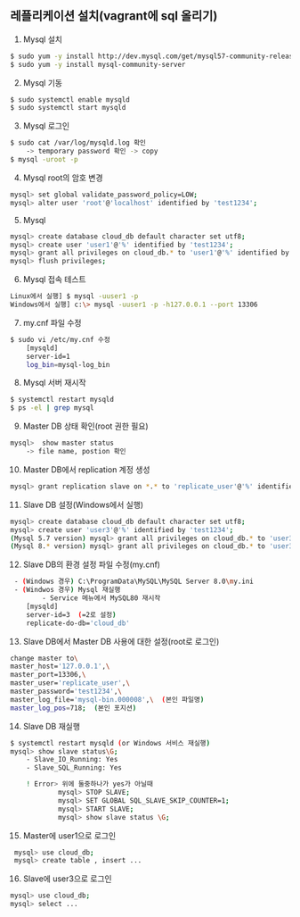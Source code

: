 ## 레플리케이션 설치(vagrant에 sql 올리기)

1. Mysql 설치

```bash
$ sudo yum -y install http://dev.mysql.com/get/mysql57-community-release-el7-11.noarch.rpm
$ sudo yum -y install mysql-community-server
```

2. Mysql 기동

```bash
$ sudo systemctl enable mysqld
$ sudo systemctl start mysqld
```

3. Mysql 로그인

```bash
$ sudo cat /var/log/mysqld.log 확인
    -> temporary password 확인 -> copy
$ mysql -uroot -p
```

4. Mysql root의 암호 변경

```bash
mysql> set global validate_password_policy=LOW;
mysql> alter user 'root'@'localhost' identified by 'test1234';
```

5. Mysql

```bash
mysql> create database cloud_db default character set utf8;
mysql> create user 'user1'@'%' identified by 'test1234';
mysql> grant all privileges on cloud_db.* to 'user1'@'%' identified by 'test1234';
mysql> flush privileges;
```

6. Mysql 접속 테스트

```bash
Linux에서 실행] $ mysql -uuser1 -p 
Windows에서 실행] c:\> mysql -uuser1 -p -h127.0.0.1 --port 13306
```

7. my.cnf 파일 수정

```bash
$ sudo vi /etc/my.cnf 수정 
    [mysqld]
    server-id=1
    log_bin=mysql-log_bin
```

8. Mysql 서버 재시작

```bash
$ systemctl restart mysqld
$ ps -el | grep mysql
```

9. Master DB 상태 확인(root 권한 필요)

```bash
mysql>  show master status 
    -> file name, postion 확인
```

10. Master DB에서 replication 계정 생성

```bash
mysql> grant replication slave on *.* to 'replicate_user'@'%' identified by 'test1234'					   (데이터종류.테이블)
```

11. Slave DB 설정(Windows에서 실행)

```bash
mysql> create database cloud_db default character set utf8;
mysql> create user 'user3'@'%' identified by 'test1234';
(Mysql 5.7 version) mysql> grant all privileges on cloud_db.* to 'user3'@'%' identified by 'test1234';
(Mysql 8.* version) mysql> grant all privileges on cloud_db.* to 'user3'@'%' with grant option;
```

12. Slave DB의 환경 설정 파일 수정(my.cnf)

```bash
 - (Windows 경우) C:\ProgramData\MySQL\MySQL Server 8.0\my.ini
 - (Windwos 경우) Mysql 재실행 
        - Service 메뉴에서 MySQL80 재시작
    [mysqld]
    server-id=3  (=2로 설정)
    replicate-do-db='cloud_db'
```

13. Slave DB에서 Master DB 사용에 대한 설정(root로 로그인)

```bash
change master to\
master_host='127.0.0.1',\
master_port=13306,\
master_user='replicate_user',\
master_password='test1234',\
master_log_file='mysql-bin.000008',\  (본인 파일명)
master_log_pos=718;  (본인 포지션)
```

14. Slave DB 재실행

```bash
$ systemctl restart mysqld (or Windows 서비스 재실행)
mysql> show slave status\G;
    - Slave_IO_Running: Yes
    - Slave_SQL_Running: Yes 

    ! Error> 위에 둘중하나가 yes가 아닐때 
            mysql> STOP SLAVE;
            mysql> SET GLOBAL SQL_SLAVE_SKIP_COUNTER=1; 
            mysql> START SLAVE;
            mysql> show slave status \G;
```

15. Master에 user1으로 로그인

```bash
 mysql> use cloud_db;
 mysql> create table , insert ...
```

16. Slave에 user3으로 로그인

```bash
mysql> use cloud_db;
mysql> select ...
```

